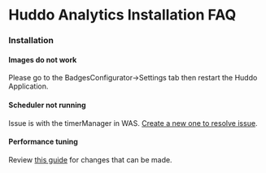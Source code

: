 # Huddo Analytics Installation FAQ

### Installation

#### Images do not work
Please go to the BadgesConfigurator->Settings tab then restart the Huddo Application.

#### Scheduler not running
Issue is with the timerManager in WAS. [Create a new one to resolve issue](https://www.ibm.com/support/knowledgecenter/en/SSEQTP_9.0.0/com.ibm.websphere.base.doc/asyncbns/tasks/tasb_timemanager.html).

#### Performance tuning
Review [this guide](/assets/analytics/Huddo%20Analytics%20Tuning.pdf) for changes that can be made.
